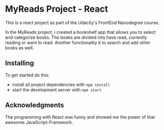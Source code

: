 # MyReads Project - React

This is a react project as part of the Udacity's FrontEnd Nanodegree course. 

In the MyReads project, i created a bookshelf app that allows you to select and categorize books.
The books are divided into have read, currently reading or want to read. Another functionality it to search and add other books as well.

## Installing

To get started do this:

* install all project dependencies with `npm install`
* start the development server with `npm start`

## Acknowledgments
The programming with React was funny and showed me the power of that awesome JavaScript-Framework.
